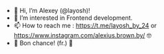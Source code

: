 - 👋 Hi, I’m Alexey (@layosh)!
- 👀 I’m interested in Frontend development.
- 📫 How to reach me : https://t.me/layosh_by_24 or https://www.instagram.com/alexius.brown.by/ 🤓
- 🤗 Bon chance! (fr.) 👋

<!---
layosh/layosh is a ✨ special ✨ repository because its `README.md` (this file) appears on your GitHub profile.
You can click the Preview link to take a look at your changes.
--->
